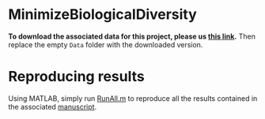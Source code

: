 # MinimizeBiologicalDiversity
**To download the associated data for this project, please us [this link](https://www.dropbox.com/sh/6pb7955rlzdx5sc/AAAqf-1RGVSBLdL3F2h-Qc14a?dl=0).** Then replace the empty `Data` folder with the downloaded version.

# Reproducing results
Using MATLAB, simply run [RunAll.m](https://github.com/dkoslicki/MinimizeBiologicalDiversity/blob/master/RunAll.m) to reproduce all the results contained in the associated [manuscript](https://doi.org/10.1101/2020.01.23.916924).
